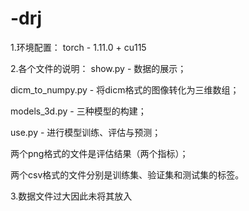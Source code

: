 # -drj
1.环境配置：
torch - 1.11.0 + cu115


2.各个文件的说明：
show.py - 数据的展示；

dicm_to_numpy.py - 将dicm格式的图像转化为三维数组；

models_3d.py - 三种模型的构建；

use.py - 进行模型训练、评估与预测；

两个png格式的文件是评估结果（两个指标）；

两个csv格式的文件分别是训练集、验证集和测试集的标签。

3.数据文件过大因此未将其放入


